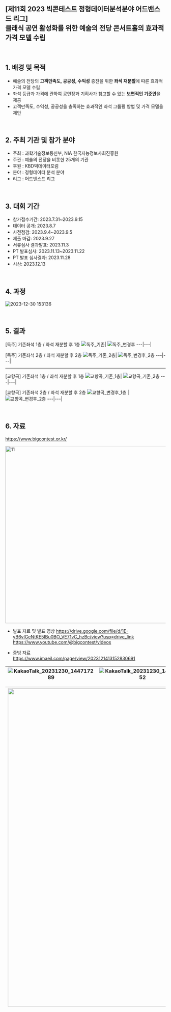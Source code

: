 ## [제11회 2023 빅콘테스트 정형데이터분석분야 어드밴스드 리그] <br/> 클래식 공연 활성화를 위한 예술의 전당 콘서트홀의 효과적 가격 모델 수립

<br/>

## 1. 배경 및 목적  
- 예술의 전당의 **고객만족도, 공공성, 수익성** 증진을 위한 **좌석 재분할**에 따른 효과적 가격 모델 수립
- 좌석 등급과 가격에 관하여 공연장과 기획사가 참고할 수 있는 **보편적인 기준안**을 제공
- 고객만족도, 수익성, 공공성을 충족하는 효과적인 좌석 그룹핑 방법 및 가격 모델을 제안

<br/>

## 2. 주최 기관 및 참가 분야

- 주최 : 과학기술정보통신부, NIA 한국지능정보사회진흥원  
- 주관 : 예술의 전당을 비롯한 25개의 기관
- 후원 : KBD빅데이터포럼
- 분야 : 정형데이터 분석 분야
- 리그 : 어드밴스드 리그

<br/>

## 3. 대회 기간

- 참가접수기간: 2023.7.31~2023.9.15
- 데이터 공개: 2023.8.7
- 사전점검: 2023.9.4~2023.9.5
- 제출 마감: 2023.9.27
- 서류심사 결과발표: 2023.11.3
- PT 발표심사: 2023.11.13~2023.11.22
- PT 발표 심사결과: 2023.11.28
- 시상: 2023.12.13

<br/>




## 4. 과정     
![2023-12-30 153136](https://github.com/Ji-eun-Kim/Toy_project/assets/124686375/ff0ef75f-c9cf-4fdc-9f0c-84ec92989bb6)  

<br/>


## 5. 결과  

[독주] 기존좌석 1층 / 좌석 재분할 후 1층
![독주_기존](https://github.com/Ji-eun-Kim/Toy_project/assets/124686375/842681c5-0b0e-40be-ae0c-b4fbe87e3052)| ![독주_변경후](https://github.com/Ji-eun-Kim/Toy_project/assets/124686375/bb801521-2ad3-4925-82fe-733f5783deb7)
---|---|

[독주] 기존좌석 2층 / 좌석 재분할 후 2층
![독주_기존_2층](https://github.com/Ji-eun-Kim/Toy_project/assets/124686375/98dca2f7-494d-44ec-b814-8eb985a9f71b)| ![독주_변경후_2층](https://github.com/Ji-eun-Kim/Toy_project/assets/124686375/f1bf8597-ddab-452f-a485-b3e4611fab38)
---|---|

-----

[교향곡] 기존좌석 1층 / 좌석 재분할 후 1층
![교향곡_기존_1층](https://github.com/Ji-eun-Kim/Toy_project/assets/124686375/048e37f9-f5cb-485e-9e62-6ba1afd62797)| ![교향곡_기존_2층](https://github.com/Ji-eun-Kim/Toy_project/assets/124686375/11fe315d-634a-4731-ad22-35547cb16824)
---|---|

[교향곡] 기존좌석 2층 / 좌석 재분할 후 2층
![교향곡_변경후_1층](https://github.com/Ji-eun-Kim/Toy_project/assets/124686375/4c34be1d-bda8-4f4a-b6cd-88ef35a58bc7) | ![교향곡_변경후_2층](https://github.com/Ji-eun-Kim/Toy_project/assets/124686375/1d5b56d6-07e9-4466-b95c-00ba43ed9db2)
---|---|

<br/>


## 6. 자료  
https://www.bigcontest.or.kr/

<img width="557" alt="11" src="https://github.com/Ji-eun-Kim/Toy_project/assets/124686375/5f87e0f4-72f7-4b85-935a-5d07ef394954">   
<br/>

- 발표 자료 및 발표 영상 
https://drive.google.com/file/d/1E-yB6vIGeNtKE5IBu0BO_VE71vC_hzBc/view?usp=drive_link  
https://www.youtube.com/@bigcontest/videos    

- 증빙 자료       
https://www.imaeil.com/page/view/2023121413152830691

![KakaoTalk_20231230_144717289](https://github.com/Ji-eun-Kim/Toy_project/assets/124686375/1d2635c7-ea99-4450-a265-9aab54ff659b) | ![KakaoTalk_20231230_145117752](https://github.com/Ji-eun-Kim/Toy_project/assets/124686375/d28cd795-e6a1-4910-9c52-e9ecdfea63c6)
---|---|

<img width="1000" alt="11" src="https://github.com/Ji-eun-Kim/DnA-Visualization-competition/assets/124686375/8700f799-0b4c-4793-b1b5-a1b702b74079"> | ![KakaoTalk_20231230_160411786](https://github.com/Ji-eun-Kim/DnA-Visualization-competition/assets/124686375/e83d79c2-394d-49d2-8c88-2a631c349244)  
---|---|

<br/>

